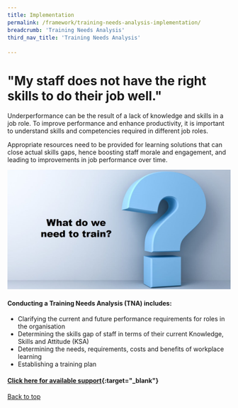 ```yaml
---
title: Implementation
permalink: /framework/training-needs-analysis-implementation/
breadcrumb: 'Training Needs Analysis'
third_nav_title: 'Training Needs Analysis'

---
```




# **"My staff does not have the right skills to do their job well."**

Underperformance can be the result of a lack of knowledge and skills in a job role. To improve performance and enhance productivity, it is important to understand skills and competencies required in different job roles.

Appropriate resources need to be provided for learning solutions that can close actual skills gaps, hence boosting staff morale and engagement, and leading to improvements in job performance over time.


<img src="/images/implementation/tna.jpg">


#### **Conducting a Training Needs Analysis (TNA) includes:**

- Clarifying the current and future performance requirements for roles in the organisation
- Determining the skills gap of staff in terms of their current Knowledge, Skills and Attitude (KSA)
- Determining the needs, requirements, costs and benefits of workplace learning
- Establishing a training plan 


#### [Click here for available support](https://www.workplacelearning.gov.sg/framework/training-needs-analysis-support/){:target="_blank"}

[Back to top](#top)
